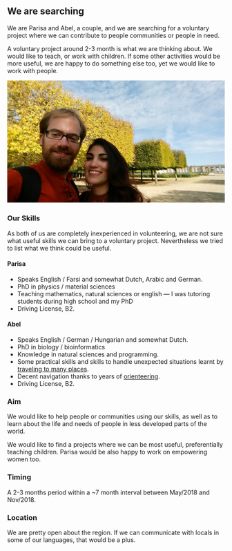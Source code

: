 ## We are searching

We are Parisa and Abel, a couple, and we are searching for a voluntary project where we can contribute to people communities or people in need. 

A voluntary project around 2-3 month is what we are thinking about. We would like to teach, or work with children. If some other activities would be more useful, we are happy to do something else too, yet we would like to work with people. 

![](AP.jpg)



### Our Skills

As both of us are completely inexperienced in volunteering, we are not sure what useful skills we can bring to a voluntary project. Nevertheless we tried to list what we think could be useful.

#### Parisa

- Speaks English / Farsi and somewhat Dutch, Arabic and German.
- PhD in physics / material sciences
- Teaching mathematics, natural sciences or english —  I was tutoring students during high school and my PhD
- Driving License, B2.



#### Abel

- Speaks English / German / Hungarian and somewhat Dutch.
- PhD in biology / bioinformatics
- Knowledge in natural sciences and programming. 
- Some practical skills and skills to handle unexpected situations learnt by [traveling to many places](https://www.couchsurfing.com/people/vertesy.abel).
- Decent navigation thanks to years of [orienteering](https://en.wikipedia.org/wiki/Orienteering).
- Driving License, B2.



### Aim 

We would like to help people or communities using our skills, as well as to learn about the life and needs of people in less developed parts of the world.

We would like to find a projects where we can be most useful, preferentially teaching children. Parisa would be also happy to work on empowering women too.

### Timing

A 2-3 months period within a ~7 month interval between May/2018 and Nov/2018.

### Location

We are pretty open about the region. If we can communicate with locals in some of our languages, that would be a plus.


